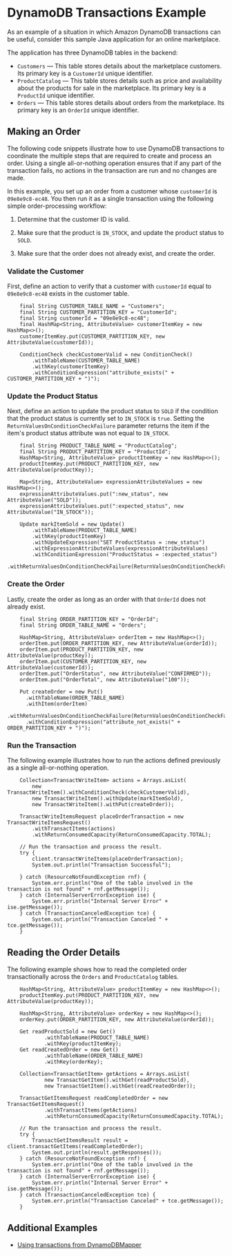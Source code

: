 # DynamoDB Transactions Example<a name="transaction-example"></a>

As an example of a situation in which Amazon DynamoDB transactions can be useful, consider this sample Java application for an online marketplace\.

The application has three DynamoDB tables in the backend:
+ `Customers` — This table stores details about the marketplace customers\. Its primary key is a `CustomerId` unique identifier\.
+ `ProductCatalog` — This table stores details such as price and availability about the products for sale in the marketplace\. Its primary key is a `ProductId` unique identifier\.
+ `Orders` — This table stores details about orders from the marketplace\. Its primary key is an `OrderId` unique identifier\.

## Making an Order<a name="transaction-example-write-order"></a>

The following code snippets illustrate how to use DynamoDB transactions to coordinate the multiple steps that are required to create and process an order\. Using a single all\-or\-nothing operation ensures that if any part of the transaction fails, no actions in the transaction are run and no changes are made\.

In this example, you set up an order from a customer whose `customerId` is `09e8e9c8-ec48`\. You then run it as a single transaction using the following simple order\-processing workflow:

1. Determine that the customer ID is valid\.

1. Make sure that the product is `IN_STOCK`, and update the product status to `SOLD`\.

1. Make sure that the order does not already exist, and create the order\.

### Validate the Customer<a name="transaction-example-order-part-a"></a>

First, define an action to verify that a customer with `customerId` equal to `09e8e9c8-ec48` exists in the customer table\.

```
    final String CUSTOMER_TABLE_NAME = "Customers";
    final String CUSTOMER_PARTITION_KEY = "CustomerId";
    final String customerId = "09e8e9c8-ec48";
    final HashMap<String, AttributeValue> customerItemKey = new HashMap<>();
    customerItemKey.put(CUSTOMER_PARTITION_KEY, new AttributeValue(customerId));

    ConditionCheck checkCustomerValid = new ConditionCheck()
        .withTableName(CUSTOMER_TABLE_NAME)
        .withKey(customerItemKey)
        .withConditionExpression("attribute_exists(" + CUSTOMER_PARTITION_KEY + ")");
```

### Update the Product Status<a name="transaction-example-order-part-b"></a>

Next, define an action to update the product status to `SOLD` if the condition that the product status is currently set to `IN_STOCK` is `true`\. Setting the `ReturnValuesOnConditionCheckFailure` parameter returns the item if the item's product status attribute was not equal to `IN_STOCK`\.

```
    final String PRODUCT_TABLE_NAME = "ProductCatalog";
    final String PRODUCT_PARTITION_KEY = "ProductId";
    HashMap<String, AttributeValue> productItemKey = new HashMap<>();
    productItemKey.put(PRODUCT_PARTITION_KEY, new AttributeValue(productKey));

    Map<String, AttributeValue> expressionAttributeValues = new HashMap<>();
    expressionAttributeValues.put(":new_status", new AttributeValue("SOLD"));
    expressionAttributeValues.put(":expected_status", new AttributeValue("IN_STOCK"));

    Update markItemSold = new Update()
        .withTableName(PRODUCT_TABLE_NAME)
        .withKey(productItemKey)
        .withUpdateExpression("SET ProductStatus = :new_status")
        .withExpressionAttributeValues(expressionAttributeValues)
        .withConditionExpression("ProductStatus = :expected_status")
        .withReturnValuesOnConditionCheckFailure(ReturnValuesOnConditionCheckFailure.ALL_OLD);
```

### Create the Order<a name="transaction-example-order-part-c"></a>

Lastly, create the order as long as an order with that `OrderId` does not already exist\.

```
    final String ORDER_PARTITION_KEY = "OrderId";
    final String ORDER_TABLE_NAME = "Orders";

    HashMap<String, AttributeValue> orderItem = new HashMap<>();
    orderItem.put(ORDER_PARTITION_KEY, new AttributeValue(orderId));
    orderItem.put(PRODUCT_PARTITION_KEY, new AttributeValue(productKey));
    orderItem.put(CUSTOMER_PARTITION_KEY, new AttributeValue(customerId));
    orderItem.put("OrderStatus", new AttributeValue("CONFIRMED"));
    orderItem.put("OrderTotal", new AttributeValue("100"));

    Put createOrder = new Put()
      .withTableName(ORDER_TABLE_NAME)
      .withItem(orderItem)
      .withReturnValuesOnConditionCheckFailure(ReturnValuesOnConditionCheckFailure.ALL_OLD)
      .withConditionExpression("attribute_not_exists(" + ORDER_PARTITION_KEY + ")");
```

### Run the Transaction<a name="transaction-example-order-part-d"></a>

The following example illustrates how to run the actions defined previously as a single all\-or\-nothing operation\.

```
    Collection<TransactWriteItem> actions = Arrays.asList(
        new TransactWriteItem().withConditionCheck(checkCustomerValid),
        new TransactWriteItem().withUpdate(markItemSold),
        new TransactWriteItem().withPut(createOrder));

    TransactWriteItemsRequest placeOrderTransaction = new TransactWriteItemsRequest()
        .withTransactItems(actions)
        .withReturnConsumedCapacity(ReturnConsumedCapacity.TOTAL);

    // Run the transaction and process the result.
    try {
        client.transactWriteItems(placeOrderTransaction);
        System.out.println("Transaction Successful");

    } catch (ResourceNotFoundException rnf) {
        System.err.println("One of the table involved in the transaction is not found" + rnf.getMessage());
    } catch (InternalServerErrorException ise) {
        System.err.println("Internal Server Error" + ise.getMessage());
    } catch (TransactionCanceledException tce) {
        System.out.println("Transaction Canceled " + tce.getMessage());
    }
```

## Reading the Order Details<a name="transaction-example-read-order"></a>

The following example shows how to read the completed order transactionally across the `Orders` and `ProductCatalog` tables\.

```
    HashMap<String, AttributeValue> productItemKey = new HashMap<>();
    productItemKey.put(PRODUCT_PARTITION_KEY, new AttributeValue(productKey));

    HashMap<String, AttributeValue> orderKey = new HashMap<>();
    orderKey.put(ORDER_PARTITION_KEY, new AttributeValue(orderId));

    Get readProductSold = new Get()
            .withTableName(PRODUCT_TABLE_NAME)
            .withKey(productItemKey);
    Get readCreatedOrder = new Get()
            .withTableName(ORDER_TABLE_NAME)
            .withKey(orderKey);

    Collection<TransactGetItem> getActions = Arrays.asList(
            new TransactGetItem().withGet(readProductSold),
            new TransactGetItem().withGet(readCreatedOrder));

    TransactGetItemsRequest readCompletedOrder = new TransactGetItemsRequest()
            .withTransactItems(getActions)
            .withReturnConsumedCapacity(ReturnConsumedCapacity.TOTAL);

    // Run the transaction and process the result.
    try {
        TransactGetItemsResult result = client.transactGetItems(readCompletedOrder);
        System.out.println(result.getResponses());
    } catch (ResourceNotFoundException rnf) {
        System.err.println("One of the table involved in the transaction is not found" + rnf.getMessage());
    } catch (InternalServerErrorException ise) {
        System.err.println("Internal Server Error" + ise.getMessage());
    } catch (TransactionCanceledException tce) {
        System.err.println("Transaction Canceled" + tce.getMessage());
    }
```

## Additional Examples<a name="transaction-example-Additional"></a>
+ [Using transactions from DynamoDBMapper](https://docs.aws.amazon.com/amazondynamodb/latest/developerguide/DynamoDBMapper.Transactions.html) 